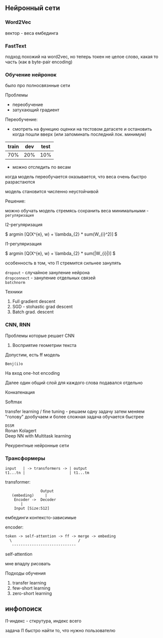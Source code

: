 
## Нейронный сети
###  Word2Vec

вектор - веса ембединга

### FastText

подход похожий на word2vec, но теперь токен не целое слово, какая то часть (как в byte-pair encoding)

### Обучение нейронок

было про полносвязнные сети

Проблемы
* переобучение
* затухающий градиент

Переобучение:
* смотреть на функцию оценки на тестовом датасете и остановить когда пошли вверх (или запоминать последний лок. минимум)

| train | dev | test |
| --- | --- | --- |
| 70% | 20% | 10% |

* можно отследить по весам

когда модель переобучается оказывается, что веса очень быстро разрастаются

модель становится численно неустойчивой

Решение:

можно обучать модель стремясь  сохранить веса минимальными - `регуляризация`

l2-регуляризация

$ argmin [Q(X^{e}, w) + \lambda_{2} * sum(W_{i}^2)] $

l1-регуляризация

$ argmin [Q(X^{e}, w) + \lambda_{2} * sum(|W_{i}|)] $

особенность в том, что l1 стремится сильнее занулять

`dropout` - случайное зануление нейрона \
`dropconnect` - зануление отдельных связей \
`batchnorm` 

Техники
1. Full gradient descent
2. SGD - stohastic grad descent
3. Batch grad. descent

### CNN, RNN

Проблемы которые решает CNN

1. Восприятие геометрии текста 

Допустим, есть ff модель

`Benj(i)o`

На вход one-hot encoding

Далее один общий слой для каждого слова подавался  отдельно

Конкатенация

Softmax

transfer learning / fine tuning - решаем одну задачу затем меняем "голову" дообучаем и более сложная задача обучается быстрее

`DSSM` \
Ronan Kolagert \
Deep NN with Multitask learning

Рекурентные нейронные сети

### Трансформеры

```
input   | -> transformers -> | output
t1...tn |                    | t1...tm
```

transformer:
```
                Output
   (embeding)     |
    Encoder ->  Decoder
       |
    Input [Size:512]
```

ембединги контексто-зависимые


encoder:

```
token -> self-attention -> ff -> merge -> embeding
  \                              /
   -----------------------------
```

self-attention

мне впадлу рисовать

Подходы обучения
1. transfer learning
2. few-short learning
3. zero-short learning

## инфопоиск

l1-индекс  - сткрутура, индекс всего 

задача l1 быстро найти то, что нужно пользователю

